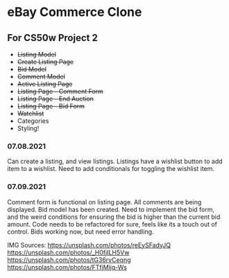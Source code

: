 # eBay Commerce Clone
## For CS50w Project 2

* ~~Listing Model~~
* ~~Create Listing Page~~
* ~~Bid Model~~
* ~~Comment Model~~
* ~~Active Listing Page~~
* ~~Listing Page - Comment Form~~
* ~~Listing Page - End Auction~~
* ~~Listing Page - Bid Form~~
* ~~Watchlist~~
* Categories
* Styling!

### 07.08.2021
Can create a listing, and view listings. Listings have a wishlist button to add item to a wishlist. Need to add
conditionals for toggling the wishlist item. 

### 07.09.2021
Comment form is functional on listing page. All comments are being displayed. 
Bid model has been created. Need to implement the bid form, and the weird conditions for ensuring the bid is higher than the current bid amount. 
Code needs to be refactored for sure, feels like its a touch out of control.
Bids working now, but need error handling.

IMG Sources:
https://unsplash.com/photos/reEySFadyJQ
https://unsplash.com/photos/_H0fjILH5Vw
https://unsplash.com/photos/tG36rvCeqng
https://unsplash.com/photos/FTfjMijq-Ws
